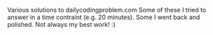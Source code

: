 Various solutions to dailycodingproblem.com
Some of these I tried to answer in a time contraint (e.g. 20 minutes).
Some I went back and polished.
Not always my best work! :)
